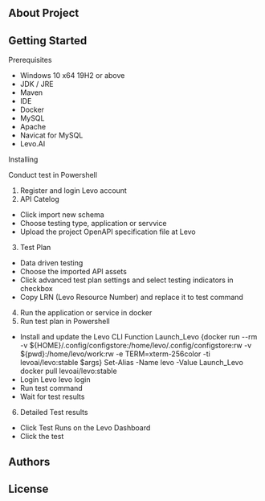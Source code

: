 About Project
---

Getting Started
---

Prerequisites
* Windows 10 x64 19H2 or above
* JDK / JRE
* Maven
* IDE
* Docker
* MySQL
* Apache
* Navicat for MySQL
* Levo.AI

Installing


Conduct test in Powershell
1. Register and login Levo account
2. API Catelog
* Click import new schema
* Choose testing type, application or servvice
* Upload the project OpenAPI specification file at Levo 
3. Test Plan
* Data driven testing
* Choose the imported API assets
* Click advanced test plan settings and select testing indicators in checkbox
* Copy LRN (Levo Resource Number) and replace it to test command
4. Run the application or service in docker
5. Run test plan in Powershell  
* Install and update the Levo CLI
Function Launch_Levo {docker run --rm -v ${HOME}/.config/configstore:/home/levo/.config/configstore:rw -v ${pwd}:/home/levo/work:rw -e TERM=xterm-256color -ti levoai/levo:stable $args} 
Set-Alias -Name levo -Value Launch_Levo
docker pull levoai/levo:stable
* Login Levo
levo login
* Run test command
* Wait for test results
6. Detailed Test results
* Click Test Runs on the Levo Dashboard
* Click the test


Authors
---


License
---
